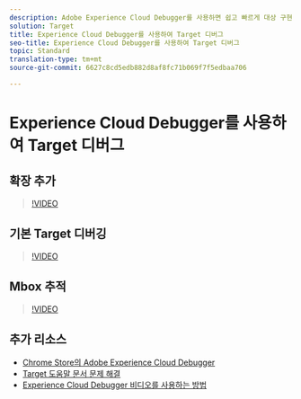 ```yaml
---
description: Adobe Experience Cloud Debugger를 사용하면 쉽고 빠르게 대상 구현을 이해할 수 있습니다. 라이브러리 구성을 빠르게 보고, 요청을 검토하여 사용자 지정 매개 변수가 올바르게 전달되고 있는지 확인한 다음, 콘솔 로깅을 켜고, Target 요청을 모두 비활성화할 수 있습니다. Experience Cloud를 인증하면 강력한 Mbox 추적 도구를 사용하여 활동 및 대상 자격과 방문자 프로필을 검사할 수 있습니다.
solution: Target
title: Experience Cloud Debugger를 사용하여 Target 디버그
seo-title: Experience Cloud Debugger를 사용하여 Target 디버그
topic: Standard
translation-type: tm+mt
source-git-commit: 6627c8cd5edb882d8af8fc71b069f7f5edbaa706

---
```



# Experience Cloud Debugger를 사용하여 Target 디버그

## 확장 추가

>[!VIDEO](https://video.tv.adobe.com/v/23114/?quality=12&captions=kor)

## 기본 Target 디버깅

>[!VIDEO](https://video.tv.adobe.com/v/23115/?quality=12&captions=kor)

## Mbox 추적

>[!VIDEO](https://video.tv.adobe.com/v/23113/?quality=12&captions=kor)

## 추가 리소스

+ [Chrome Store의 Adobe Experience Cloud Debugger](https://chrome.google.com/webstore/detail/adobe-experience-cloud-de/ocdmogmohccmeicdhlhhgepeaijenapj?hl=en)
+ [Target 도움말 문서 문제 해결](https://marketing.adobe.com/resources/help/en_US/target/target/r_troubleshooting_target.html)
+ [Experience Cloud Debugger 비디오를 사용하는 방법](https://helpx.adobe.com/marketing-cloud-core/kt/using/experience-cloud-debugger-feature-video-use.html)

